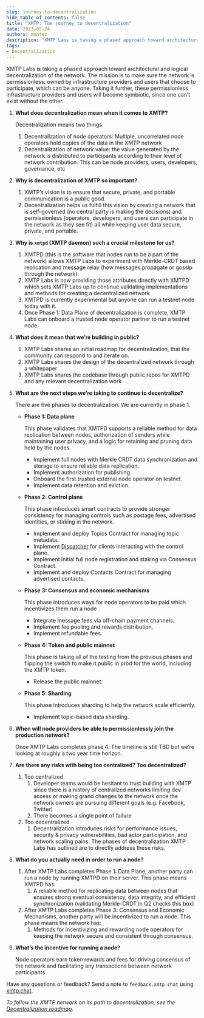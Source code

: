 ```yaml
---
slug: journey-to-decentralization
hide_table_of_contents: false
title: "XMTP: The journey to decentralization"
date: 2023-05-24
authors: montez
description: "XMTP Labs is taking a phased approach toward architectural and logical decentralization of the network. The mission is to make sure the network is permissionless: owned by infrastructure providers and users that choose to participate, which can be anyone. Taking it further, these permissionless infrastructure providers and users will become symbiotic, since one can’t exist without the other."
tags:
- Decentralization
---
```


XMTP Labs is taking a phased approach toward architectural and logical decentralization of the network. The mission is to make sure the network is permissionless: owned by infrastructure providers and users that choose to participate, which can be anyone. Taking it further, these permissionless infrastructure providers and users will become symbiotic, since one can’t exist without the other. 

<!--truncate-->

1. **What does decentralization mean when it comes to XMTP?**

    Decentralization means two things:
    1. Decentralization of node operators: Multiple, uncorrelated node operators hold copies of the data in the XMTP network
    2. Decentralization of network value: the value generated by the network is distributed to participants according to their level of network contribution. This can be node providers, users, developers, governance, etc

2. **Why is decentralization of XMTP so important?** 
    1. XMTP’s vision is to ensure that secure, private, and portable communication is a public good. 
    2. Decentralization helps us fulfill this vision by creating a network that is self-governed (no central party is making the decisions) and permissionless (operators, developers, and users can participate in the network as they see fit) all while keeping user data secure, private, and portable.

3. **Why is `xmtpd` (XMTP daemon) such a crucial milestone for us?** 
    1. XMTPD (this is the software that nodes run to be a part of the network) allows XMTP Labs to experiment with Merkle-CRDT based replication and message relay (how messages propagate or gossip through the network).
    2. XMTP Labs is now providing those attributes directly with XMTPD which sets XMTP Labs up to continue validating implementations and methods for creating a decentralized network.
    3. XMTPD is currently experimental but anyone can run a testnet node today with it. 
    4. Once Phase 1: Data Plane of decentralization is complete, XMTP Labs can onboard a trusted node operator partner to run a testnet node.

4. **What does it mean that we’re building in public?** 
    1. XMTP Labs shares an initial roadmap for decentralization, that the community can respond to and iterate on.
    2. XMTP Labs shares the design of the decentralized network through a whitepaper
    3. XMTP Labs shares the codebase through public repos for XMTPD and any relevant decentralization work

5. **What are the next steps we’re taking to continue to decentralize?** 
    
    There are five phases to decentralization. We are currently in phase 1. 

    - **Phase 1: Data plane**
    
        This phase validates that XMTPD supports a reliable method for data replication between nodes, authorization of senders while maintaining user privacy, and a logic for retaining and pruning data held by the nodes. 
            
        - Implement full nodes with Merkle CRDT data synchronization and storage to ensure reliable data replication.
        - Implement authorization for publishing.
        - Onboard the first trusted external node operator on testnet.
        - Implement data retention and eviction.

    - **Phase 2: Control plane**
        
        This phase introduces smart contracts to provide stronger consistency for managing controls such as postage fees, advertised identities, or staking in the network.
        
        - Implement and deploy Topics Contract for managing topic metadata.
        - Implement [Dispatcher](https://docs.lens.xyz/docs/dispatcher) for clients interacting with the control plane.
        - Implement initial full node registration and staking via Consensus Contract.
        - Implement and deploy Contacts Contract for managing advertised contacts.

    - **Phase 3: Consensus and economic mechanisms**
        
        This phase introduces ways for node operators to be paid which incentivizes them run a node
        
        - Integrate message fees via off-chain payment channels.
        - Implement fee pooling and rewards distribution.
        - Implement refundable fees.

    - **Phase 4: Token and public mainnet**
        
        This phase is taking all of the testing from the previous phases and flipping the switch to make it public in prod for the world, including the XMTP token.
        
        - Release the public mainnet.

    - **Phase 5: Sharding**
        
        This phase introduces sharding to help the network scale efficiently.
        
        - Implement topic-based data sharding.

6. **When will node providers be able to permissionlessly join the production network?**
    
    Once XMTP Labs completes phase 4. The timeline is still TBD but we’re looking at roughly a two year time horizon.

7. **Are there any risks with being too centralized? Too decentralized?** 
    1. Too centralized
        1. Developer teams would be hesitant to trust building with XMTP since there is a history of centralized networks limiting dev access or making grand changes to the network once the network owners are pursuing different goals (e.g. Facebook, Twitter)
        2. There becomes a single point of failure
    2. Too decentralized
        1. Decentralization introduces risks for performance issues, security & privacy vulnerabilities, bad actor participation, and network scaling pains. The phases of decentralization XMTP Labs has outlined are to directly address these risks.

8. **What do you actually need in order to run a node?** 
    1. After XMTP Labs completes Phase 1: Data Plane, another party can run a node by running XMTPD on their server. This phase means XMTPD has:
        1. A reliable method for replicating data between nodes that ensures strong eventual consistency, data integrity, and efficient synchronization (validating Merkle-CRDT in Q2 checks this box)
    2. After XMTP Labs completes Phase 3: Consensus and Economic Mechanisms, another party will be incentivized to run a node. This phase means the network has:
        1. Methods for incentivizing and rewarding node operators for keeping the network secure and consistent through consensus.
        
9. **What’s the incentive for running a node?** 

    Node operators earn token rewards and fees for driving consensus of the network and facilitating any transactions between network participants

Have any questions or feedback? Send a note to `feedback.xmtp.chat` using [xmtp.chat](https://xmtp.chat/).

_To follow the XMTP network on its path to decentralization, see the [Decentralization roadmap](/roadmap#decentralization-roadmap)._

